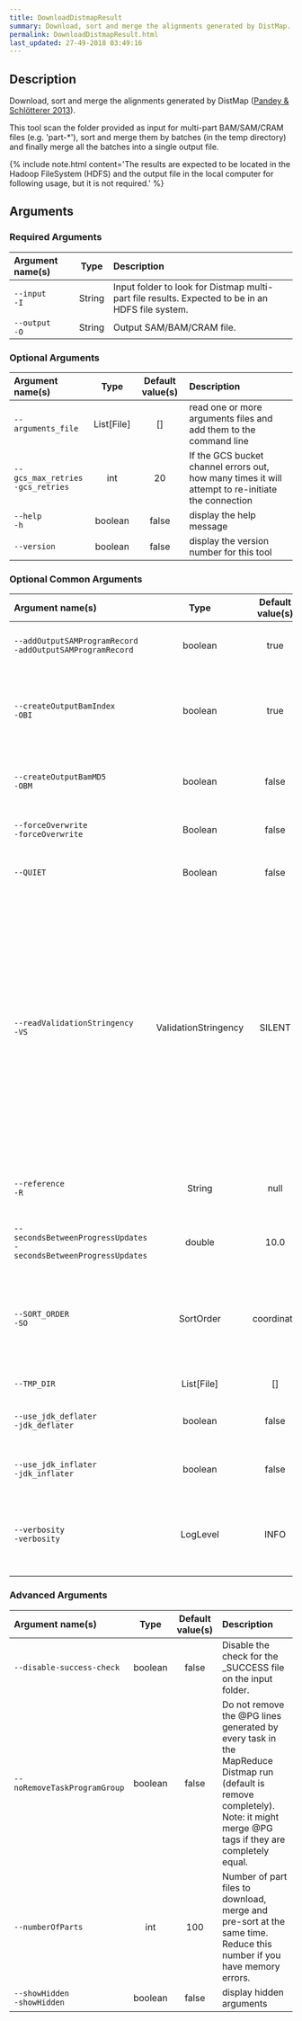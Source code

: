```yaml
---
title: DownloadDistmapResult
summary: Download, sort and merge the alignments generated by DistMap.
permalink: DownloadDistmapResult.html
last_updated: 27-49-2018 03:49:16
---
```



## Description

Download, sort and merge the alignments generated by DistMap
 (<a href="http://journals.plos.org/plosone/article?id=10.1371/journal.pone.0072614">Pandey
 &amp; Schlötterer 2013</a>).

 <p>This tool scan the folder provided as input for multi-part BAM/SAM/CRAM files (e.g. 'part-*'),
 sort and merge them by batches (in the temp directory) and finally merge all the batches into a
 single output file.
 </p>

{% include note.html content='The results are expected to be located in the Hadoop FileSystem (HDFS) and the
 output file in the local computer for following usage, but it is not required.' %}

## Arguments

### Required Arguments

| Argument name(s) | Type | Description |
| :--------------- | :--: | :------ |
| `--input`<br/>`-I` | String | Input folder to look for Distmap multi-part file results. Expected to be in an HDFS file system. |
| `--output`<br/>`-O` | String | Output SAM/BAM/CRAM file. |

### Optional Arguments

| Argument name(s) | Type | Default value(s) | Description |
| :--------------- | :--: | :--------------: | :------ |
| `--arguments_file` | List[File] | [] | read one or more arguments files and add them to the command line |
| `--gcs_max_retries`<br/>`-gcs_retries` | int | 20 | If the GCS bucket channel errors out, how many times it will attempt to re-initiate the connection |
| `--help`<br/>`-h` | boolean | false | display the help message |
| `--version` | boolean | false | display the version number for this tool |

### Optional Common Arguments

| Argument name(s) | Type | Default value(s) | Description |
| :--------------- | :--: | :--------------: | :------ |
| `--addOutputSAMProgramRecord`<br/>`-addOutputSAMProgramRecord` | boolean | true | If true, adds a PG tag to created SAM/BAM/CRAM files. |
| `--createOutputBamIndex`<br/>`-OBI` | boolean | true | If true, create a BAM/CRAM index when writing a coordinate-sorted BAM/CRAM file. |
| `--createOutputBamMD5`<br/>`-OBM` | boolean | false | If true, create a MD5 digest for any BAM/SAM/CRAM file created |
| `--forceOverwrite`<br/>`-forceOverwrite` | Boolean | false | Force output overwriting if it exists |
| `--QUIET` | Boolean | false | Whether to suppress job-summary info on System.err. |
| `--readValidationStringency`<br/>`-VS` | ValidationStringency | SILENT | Validation stringency for all SAM/BAM/CRAM files read by this program. The default stringency value SILENT can improve performance when processing a BAM file in which variable-length data (read, qualities, tags) do not otherwise need to be decoded.<br/><br/><b>Possible values:</b> <i>STRICT</i>, <i>LENIENT</i>, <i>SILENT</i> |
| `--reference`<br/>`-R` | String | null | Reference sequence file. Required for CRAM input/output. |
| `--secondsBetweenProgressUpdates`<br/>`-secondsBetweenProgressUpdates` | double | 10.0 | Output traversal statistics every time this many seconds elapse. |
| `--SORT_ORDER`<br/>`-SO` | SortOrder | coordinate | Sort order of output file<br/><br/><b>Possible values:</b> <i>unsorted</i>, <i>queryname</i>, <i>coordinate</i>, <i>duplicate</i>, <i>unknown</i> |
| `--TMP_DIR` | List[File] | [] | Undocumented option |
| `--use_jdk_deflater`<br/>`-jdk_deflater` | boolean | false | Whether to use the JdkDeflater (as opposed to IntelDeflater) |
| `--use_jdk_inflater`<br/>`-jdk_inflater` | boolean | false | Whether to use the JdkInflater (as opposed to IntelInflater) |
| `--verbosity`<br/>`-verbosity` | LogLevel | INFO | Control verbosity of logging.<br/><br/><b>Possible values:</b> <i>ERROR</i>, <i>WARNING</i>, <i>INFO</i>, <i>DEBUG</i> |

### Advanced Arguments

| Argument name(s) | Type | Default value(s) | Description |
| :--------------- | :--: | :--------------: | :------ |
| `--disable-success-check` | boolean | false | Disable the check for the _SUCCESS file on the input folder. |
| `--noRemoveTaskProgramGroup` | boolean | false | Do not remove the @PG lines generated by every task in the MapReduce Distmap run (default is remove completely). Note: it might merge @PG tags if they are completely equal. |
| `--numberOfParts` | int | 100 | Number of part files to download, merge and pre-sort at the same time. Reduce this number if you have memory errors. |
| `--showHidden`<br/>`-showHidden` | boolean | false | display hidden arguments |


